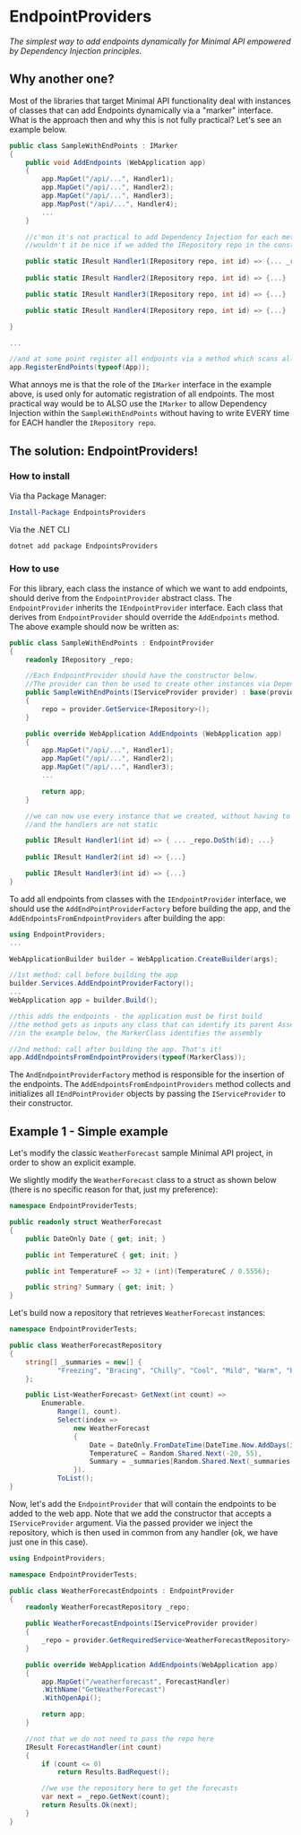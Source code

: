 # EndpointProviders
*The simplest way to add endpoints dynamically for Minimal API empowered by Dependency Injection principles.*

## Why another one?
Most of the libraries that target Minimal API functionality deal with instances of classes that can add Endpoints dynamically via a "marker" interface.
What is the approach then and why this is not fully practical? Let's see an example below.

```cs
public class SampleWithEndPoints : IMarker
{
	public void AddEndpoints (WebApplication app)
	{
		app.MapGet("/api/...", Handler1);
		app.MapGet("/api/...", Handler2);
		app.MapGet("/api/...", Handler3);
		app.MapPost("/api/...", Handler4);
		...
    }

	//c'mon it's not practical to add Dependency Injection for each method
	//wouldn't it be nice if we added the IRepository repo in the constructor of the class and make all these handlers not static?

	public static IResult Handler1(IRepository repo, int id) => {... _repo.DoSth(id); ...}
	
	public static IResult Handler2(IRepository repo, int id) => {...}

	public static IResult Handler3(IRepository repo, int id) => {...}

	public static IResult Handler4(IRepository repo, int id) => {...}

}

...

//and at some point register all endpoints via a method which scans all the IMarker classes in the assembly/app.
app.RegisterEndPoints(typeof(App));
```

What annoys me is that the role of the `IMarker` interface in the example above, is used only for automatic registration of all endpoints. 
The most practical way would be to ALSO use the `IMarker` to allow Dependency Injection within the `SampleWithEndPoints` without having to write EVERY time for EACH handler the `IRepository repo`.

## The solution: EndpointProviders!

### How to install

Via tha Package Manager:
```powershell
Install-Package EndpointsProviders
```

Via the .NET CLI
```bat
dotnet add package EndpointsProviders
```

### How to use

For this library, each class the instance of which we want to add endpoints, should derive from the `EndpointProvider` abstract class. The `EndpointProvider` inherits the `IEndpointProvider` interface.
Each class that derives from `EndpointProvider` should override the `AddEndpoints` method. The above example should now be written as:

```cs
public class SampleWithEndPoints : EndpointProvider
{
	readonly IRepository _repo;

	//Each EndpointProvider should have the constructor below.
	//The provider can then be used to create other instances via Dependency Injection in the constructor.
	public SampleWithEndPoints(IServiceProvider provider) : base(provider)
	{
		repo = provider.GetService<IRepository>();
	}

	public override WebApplication AddEndpoints (WebApplication app)
	{
		app.MapGet("/api/...", Handler1);
		app.MapGet("/api/...", Handler2);
		app.MapGet("/api/...", Handler3);
		...

		return app;
    }

	//we can now use every instance that we created, without having to inject the IRepository for each handler! 
	//and the handlers are not static

	public IResult Handler1(int id) => { ... _repo.DoSth(id); ...}
	
	public IResult Handler2(int id) => {...}

	public IResult Handler3(int id) => {...}
}
```

To add all endpoints from classes with the `IEndpointProvider` interface, we should use the `AddEndPointProviderFactory` before building the app, and the `AddEndpointsFromEndpointProviders` after building the app:

```cs
using EndpointProviders;
...

WebApplicationBuilder builder = WebApplication.CreateBuilder(args); 

//1st method: call before building the app
builder.Services.AddEndpointProviderFactory(); 
...
WebApplication app = builder.Build();

//this adds the endpoints - the application must be first build
//the method gets as inputs any class that can identify its parent Assembly
//in the example below, the MarkerClass identifies the assembly

//2nd method: call after building the app. That's it!
app.AddEndpointsFromEndpointProviders(typeof(MarkerClass));
```

The `AndEndpointProviderFactory` method is responsible for the insertion of the endpoints.
The `AddEndpointsFromEndpointProviders` method collects and initializes all `IEndPointProvider` objects by passing the `IServiceProvider` to their constructor.

## Example 1 - Simple example

Let's modify the classic `WeatherForecast` sample Minimal API project, in order to show an explicit example.

We slightly modify the `WeatherForecast` class to a struct as shown below (there is no specific reason for that, just my preference):

```cs
namespace EndpointProviderTests;

public readonly struct WeatherForecast
{
    public DateOnly Date { get; init; }

    public int TemperatureC { get; init; }

    public int TemperatureF => 32 + (int)(TemperatureC / 0.5556);

    public string? Summary { get; init; }
}
```

Let's build now a repository that retrieves `WeatherForecast` instances:

```cs
namespace EndpointProviderTests;

public class WeatherForecastRepository
{
    string[] _summaries = new[] {
            "Freezing", "Bracing", "Chilly", "Cool", "Mild", "Warm", "Balmy", "Hot", "Sweltering", "Scorching"
    };

    public List<WeatherForecast> GetNext(int count) =>
        Enumerable.
            Range(1, count).
            Select(index =>
                new WeatherForecast
                {
                    Date = DateOnly.FromDateTime(DateTime.Now.AddDays(index)),
                    TemperatureC = Random.Shared.Next(-20, 55),
                    Summary = _summaries[Random.Shared.Next(_summaries.Length)]
                }).
            ToList();
}
```

Now, let's add the `EndpointProvider` that will contain the endpoints to be added to the web app. Note that we add the constructor that accepts a `IServiceProvider` argument.
Via the passed provider we inject the repository, which is then used in common from any handler (ok, we have just one in this case).

```cs
using EndpointProviders;

namespace EndpointProviderTests;

public class WeatherForecastEndpoints : EndpointProvider
{
    readonly WeatherForecastRepository _repo;

    public WeatherForecastEndpoints(IServiceProvider provider)
    {
        _repo = provider.GetRequiredService<WeatherForecastRepository>();
    }

    public override WebApplication AddEndpoints(WebApplication app)
    {
        app.MapGet("/weatherforecast", ForecastHandler)
        .WithName("GetWeatherForecast")
        .WithOpenApi();

        return app;
    }

    //not that we do not need to pass the repo here
    IResult ForecastHandler(int count)
    {
        if (count <= 0)
            return Results.BadRequest();

        //we use the repository here to get the forecasts
        var next = _repo.GetNext(count);
        return Results.Ok(next);
    }
}
```

